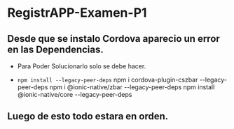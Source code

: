# RegistrAPP-Examen-P1
 
## Desde que se instalo Cordova aparecio un error en las Dependencias.
* Para Poder Solucionarlo solo se debe hacer.

 * `npm install --legacy-peer-deps`
npm i cordova-plugin-cszbar --legacy-peer-deps
npm i @ionic-native/zbar --legacy-peer-deps
npm install @ionic-native/core --legacy-peer-deps


## Luego de esto todo estara en orden.
